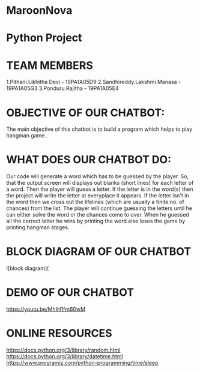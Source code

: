 # MaroonNova
# Python Project

# TEAM MEMBERS

1.Pithani.Likhitha Devi - 19PA1A05D9
2.Sandhireddy.Lakshmi Manasa - 19PA1A05G3
3.Ponduru.Rajitha - 19PA1A05E4

#  OBJECTIVE OF OUR CHATBOT:

  The main objective of this chatbot is to build a program which helps to play hangman game..

#  WHAT DOES OUR CHATBOT DO:

Our code will generate a word which has to be guessed by the player. So, that the output screen will displays out blanks (short lines) for each letter of a word. Then the player will guess a letter. If the letter is in the word(s) then the project will write the letter at everyplace it appears. If the letter isn't in the word then we cross out the lifelines (which are usually a finite no. of chances) from the list. The player will continue guessing the letters until he can either solve the word or the chances come to over. When he guessed all the correct letter he wins by printing the word else loses the game by printing hangman stages.

#  BLOCK DIAGRAM OF OUR CHATBOT

![block diagram](

#  DEMO OF OUR CHATBOT

https://youtu.be/MhIH1fm60wM

#  ONLINE RESOURCES

https://docs.python.org/3/library/random.html
https://docs.python.org/3/library/datetime.html
https://www.programiz.com/python-programming/time/sleep



